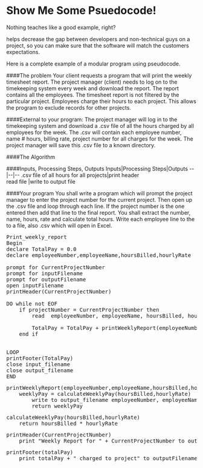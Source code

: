 # Show Me Some Psuedocode!

Nothing teaches like a good example, right?

helps decrease the gap between developers and non-technical guys on a project, so you can make sure that the software will match the customers expectations.


Here is a complete example of a modular program using pseudocode.

####The problem
Your client requests a program that will print the weekly timesheet report. The project manager (client) needs to log on to the timekeeping system every week and download the report. The report contains all the employees. The timesheet report is not filtered by the particular project. Employees charge their hours to each project. This allows the program to exclude records for other projects.

####External to your program:
The project manager will log in to the timekeeping system and download a .csv file of all the hours charged by all employees for the week. The .csv will contain each employee number, name # hours, billing rate, project number for all charges for the week. The project manager will save this .csv file to a known directory.

####The Algorithm

####Inputs, Processing Steps, Outputs
Inputs|Processing Steps|Outputs
--|--|--
.csv file of all hours for all projects|print header<br>read file |write to output file


####Your program
You shall write a program which will prompt the project manager to enter the project number for the current project.
Then open up the .csv file and loop through each line. 
If the project number is the one entered then add that line to the final report. You shall extract the number, name, hours,  rate and calculate total hours. Write each employee line to the to a file, also .csv which will open in Excel.
<pre>Print_weekly_report
Begin
declare TotalPay = 0.0
declare employeeNumber,employeeName,hoursBilled,hourlyRate

prompt for CurrentProjectNumber
prompt for inputFilename
prompt for outputFilename
open inputFilename
printHeader(CurrentProjectNumber)

DO while not EOF
    if projectNumber = CurrentProjectNumber then
        read  employeeNumber, employeeName, hoursBilled, hourlyRate
        
        TotalPay = TotalPay + printWeeklyReport(employeeNumber,employeeName,hoursBilled,hourlyRate)
    end if
 

LOOP
printFooter(TotalPay)
close input_filename
close output_filename
END</pre>

<pre>printWeeklyReport(employeeNumber,employeeName,hoursBilled,hourlyRate)
    weeklyPay = calculateWeeklyPay(hoursBilled,hourlyRate)
        write to output_filename employeeNumber, employeeName, weeklyPay
        return weeklyPay
</pre>
<pre>calculateWeeklyPay(hoursBilled,hourlyRate)
    return hoursBilled * hourlyRate
</pre>

<pre>printHeader(CurrentProjectNumber)
    print "Weekly Report for " + CurrentProjectNumber to outputFilename
</pre>    

<pre>printFooter(totalPay)
    print totalPay + " charged to project" to outputFilename
</pre>
